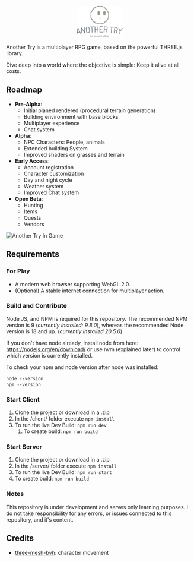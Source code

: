 <p align="center">
  <img src="./client/public/assets/images/png/logo-no-background.png" alt="Another Try Logo" height="85"/>
</p>

Another Try is a multiplayer RPG game, based on the powerful THREE.js library.

Dive deep into a world where the objective is simple: Keep it alive at all costs.

## Roadmap
 - **Pre-Alpha**:
   - Initial planed rendered (procedural terrain generation)
   - Building environment with base blocks
   - Multiplayer experience
   - Chat system
 - **Alpha**:
   - NPC Characters: People, animals
   - Extended building System
   - Improved shaders on grasses and terrain
 - **Early Access**:
   - Account registration
   - Character customization
   - Day and night cycle
   - Weather system
   - Improved Chat system
 - **Open Beta**:
   - Hunting
   - Items
   - Quests
   - Vendors

![Another Try In Game](./client/public/ingame4.png)

## Requirements

### For Play
 - A modern web browser supporting WebGL 2.0.
 - (Optional) A stable internet connection for multiplayer action.

### Build and Contribute
Node JS, and NPM is required for this repository. The recommended NPM version is 9 (*currently installed: 9.8.0*), whereas the recommended Node version is 18 and up. (*currently installed 20.5.0*)

If you don't have node already, install node from here: <https://nodejs.org/en/download/> or use nvm (explained later) to control which version is currently installed.

To check your npm and node version after node was installed:
```shell
node --version
npm --version
```

### Start Client
1. Clone the project or download in a .zip
2. In the /client/ folder execute `npm install`
3. To run the live Dev Build: `npm run dev`
   1. To create build: `npm run build`

### Start Server
1. Clone the project or download in a .zip
2. In the /server/ folder execute `npm install`
3. To run the live Dev Build: `npm run start`
 1. To create build: `npm run build`


### Notes
This repository is under development and serves only learning purposes. I do not take responsibility for any errors, or issues connected to this repository, and it's content.


## Credits

 - [three-mesh-bvh](https://github.com/gkjohnson/three-mesh-bvh): character movement
